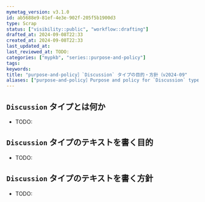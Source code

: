 ```yaml
---
mymetag_version: v3.1.0
id: ab5688e9-81ef-4e3e-902f-205f5b1900d3
type: Scrap
status: ["visibility::public", "workflow::drafting"]
drafted_at: 2024-09-08T22:33
created_at: 2024-09-08T22:33
last_updated_at:
last_reviewed_at: TODO:
categories: ["mypkb", "series::purpose-and-policy"]
tags:
keywords:
title: "purpose-and-policy］`Discussion` タイプの目的・方針（v2024-09"
aliases: ["purpose-and-policy］Purpose and policy for `Discussion` type（v2024-09"]
---
```


## `Discussion` タイプとは何か

- TODO:

## `Discussion` タイプのテキストを書く目的

- TODO:

## `Discussion` タイプのテキストを書く方針

- TODO:
